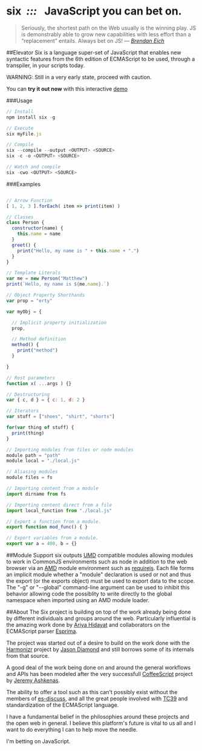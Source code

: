 six  &nbsp;*:::* &nbsp; JavaScript you can bet on.
===
> Seriously, the shortest path on the Web usually is the winning play.
> JS is demonstrably able to grow new capabilities with less effort than a “replacement” entails.
> Always bet on JS!
> &mdash; <cite>[Brendan Eich][1]</cite>

[1]:https://brendaneich.com/2011/09/capitoljs-rivertrail/

##Elevator
Six is a language super-set of JavaScript that enables new syntactic features from the 6th edition of ECMAScript to be used, through a transpiler, in your scripts today.

WARNING: Still in a very early state, proceed with caution.

You can **try it out now** with this interactive [demo](http://sixlang.org/docs/demo/demo.html)

###Usage
```JavaScript
// Install
npm install six -g

// Execute
six myFile.js

// Compile
six --compile --output <OUTPUT> <SOURCE>
six -c -o <OUTPUT> <SOURCE>

// Watch and compile
six -cwo <OUTPUT> <SOURCE>

```


###Examples
```JavaScript

// Arrow Function
[ 1, 2, 3 ].forEach( item => print(item) )

// Classes
class Person {
  constructor(name) {
    this.name = name
  }
  greet() {
    print("Hello, my name is " + this.name + ".")
  }
}

// Template Literals
var me = new Person("Matthew")
print(`Hello, my name is ${me.name}.`)

// Object Property Shorthands
var prop = "erty"

var myObj = {

  // Implicit property initialization
  prop,

  // Method definition
  method() {
    print("method")
  }

}

// Rest parameters
function x( ...args ) {}

// Destructuring
var { c, d } = { c: 1, d: 2 }

// Iterators
var stuff = ["shoes", "shirt", "shorts"]

for(var thing of stuff) {
  print(thing)
}

// Importing modules from files or node modules
module path = "path"
module local = "./local.js"

// Aliasing modules
module files = fs

// Importing content from a module
import dirname from fs

// Importing content direct from a file
import local_function from "./local.js"

// Export a function from a module.
export function mod_func() { }

// Export variables from a module.
export var a = 400, b = {}

```

##Module Support
six outputs [UMD](https://github.com/umdjs/umd) compatible modules allowing modules to work in CommonJS environments such as node in addition to the web browser via an [AMD](http://requirejs.org/docs/whyamd.html) module environment such as [requirejs](http://requirejs.org/). Each file forms an implicit module whether a "module" declaration is used or not and thus the export (or the exports object) must be used to export data to the scope. The "-g" or "--global" command-line argument can be used to inhibit this behavior allowing code the possiblity to write directly to the global namespace when imported using an AMD module loader.

##About
The Six project is building on top of the work already being done by different individuals and groups around the web. Particularly influential is the amazing work done by [Ariya Hidayat](https://github.com/ariya) and collaborators on the ECMAScript parser [Esprima](http://esprima.org).

The project was started out of a desire to build on the work done with the [Harmonizr](https://github.com/jdiamond/harmonizr) project by [Jason Diamond](https://github.com/jdiamond) and still borrows some of its internals from that source.

A good deal of the work being done on and around the general workflows and APIs has been modeled after the very successfull [CoffeeScript](http://coffeescript.or) project by [Jeremy Ashkenas](https://github.com/jashkenas).

The ability to offer a tool such as this can't possibly exist without the members of [es-discuss](https://mail.mozilla.org/listinfo/es-discuss), and all the great people involved with [TC39](http://www.ecma-international.org/memento/TC39.htm) and standardization of the ECMAScript language.

I have a fundamental belief in the philosophies around these projects and the open web in general. I believe this platform's future is vital to us all and I want to do everything I can to help move the needle.

I'm betting on JavaScript.

